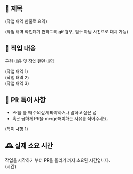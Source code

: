 ## 📑 제목

(작업 내역 한줄로 요약)

(작업 내역 확인하기 편하도록 gif 첨부, 필수 아님 사진으로 대체 가능)

## 💬 작업 내용

구현 내용 및 작업 했던 내역

(작업 내역 1)  
(작업 내역 2)  
(작업 내역 3)

## 🚧 PR 특이 사항

-   PR을 볼 때 주의깊게 봐야하거나 말하고 싶은 점
-   혹은 급하게 PR을 merge해야하는 사유를 적어주세요.

(특이 사항 1)

## 🕰 실제 소요 시간

작업을 시작하기 부터 PR을 올리기 까지 소요된 시간입니다.  
(시간)
